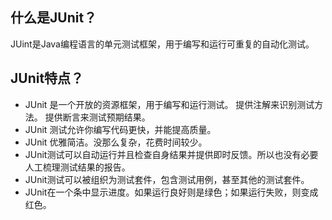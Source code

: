 ## 什么是JUnit？

JUint是Java编程语言的单元测试框架，用于编写和运行可重复的自动化测试。

## JUnit特点？

- JUnit 是一个开放的资源框架，用于编写和运行测试。 提供注解来识别测试方法。 提供断言来测试预期结果。
- JUnit 测试允许你编写代码更快，并能提高质量。
- JUnit 优雅简洁。没那么复杂，花费时间较少。
- JUnit测试可以自动运行并且检查自身结果并提供即时反馈。所以也没有必要人工梳理测试结果的报告。
- JUnit测试可以被组织为测试套件，包含测试用例，甚至其他的测试套件。
- JUnit在一个条中显示进度。如果运行良好则是绿色；如果运行失败，则变成红色。 